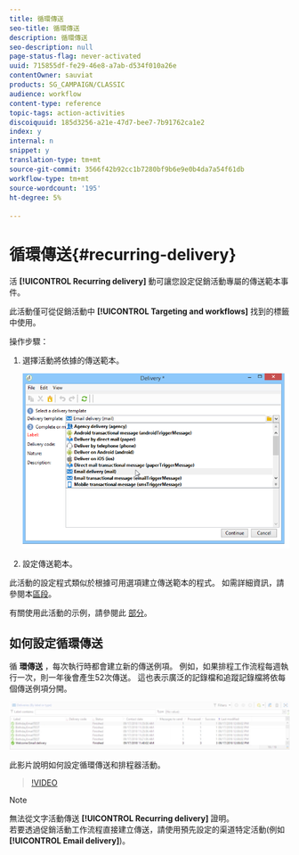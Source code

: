 ```yaml
---
title: 循環傳送
seo-title: 循環傳送
description: 循環傳送
seo-description: null
page-status-flag: never-activated
uuid: 715855df-fe29-46e8-a7ab-d534f010a26e
contentOwner: sauviat
products: SG_CAMPAIGN/CLASSIC
audience: workflow
content-type: reference
topic-tags: action-activities
discoiquuid: 185d3256-a21e-47d7-bee7-7b91762ca1e2
index: y
internal: n
snippet: y
translation-type: tm+mt
source-git-commit: 3566f42b92cc1b7280bf9b6e9e0b4da7a54f61db
workflow-type: tm+mt
source-wordcount: '195'
ht-degree: 5%

---
```



# 循環傳送{#recurring-delivery}

活 **[!UICONTROL Recurring delivery]** 動可讓您設定促銷活動專屬的傳送範本事件。

此活動僅可從促銷活動中 **[!UICONTROL Targeting and workflows]** 找到的標籤中使用。

操作步驟：

1. 選擇活動將依據的傳送範本。

   ![](assets/recurring_delivery_001.png)

1. 設定傳送範本。

此活動的設定程式類似於根據可用選項建立傳送範本的程式。 如需詳細資訊，請參閱本[區段](../../delivery/using/about-templates.md)。

有關使用此活動的示例，請參閱此 [部分](../../workflow/using/sending-a-birthday-email.md#creating-a-recurring-delivery-in-a-targeting-workflow)。

## 如何設定循環傳送

循 **環傳送** ，每次執行時都會建立新的傳送例項。 例如，如果排程工作流程每週執行一次，則一年後會產生52次傳送。 這也表示廣泛的記錄檔和追蹤記錄檔將依每個傳送例項分開。

![循環傳送](assets/delivery_recurring.jpg)

此影片說明如何設定循環傳送和排程器活動。

>[!VIDEO](https://video.tv.adobe.com/v/25040?quality=12)

>[!NOTE]
>
>無法從文字活動傳送 **[!UICONTROL Recurring delivery]** 證明。\
>若要透過促銷活動工作流程直接建立傳送，請使用預先設定的渠道特定活動(例如 **[!UICONTROL Email delivery]**)。
